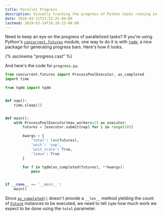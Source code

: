 ```yaml
---
title: Parallel Progress
description: Visually tracking the progress of Python tasks running in parallel.
date: 2016-03-11T21:52:21-04:00
lastmod: 2019-03-14T16:10:21-04:00
---
```


Need to keep an eye on the progress of parallelized tasks? If you're using Python's [`concurrent.futures`](https://docs.python.org/3/library/concurrent.futures.html) module, one way to do it is with [`tqdm`](https://pypi.org/project/tqdm/), a nice package for generating progress bars. Here's how it looks.

{% asciinema "progress.cast" %}

And here's the code for `progress.py`.

```python
from concurrent.futures import ProcessPoolExecutor, as_completed
import time

from tqdm import tqdm


def nap():
    time.sleep(1)


def main():
    with ProcessPoolExecutor(max_workers=2) as executor:
        futures = [executor.submit(nap) for i in range(10)]

        kwargs = {
            'total': len(futures),
            'unit': 'nap',
            'unit_scale': True,
            'leave': True
        }

        for f in tqdm(as_completed(futures), **kwargs):
            pass


if __name__ == '__main__':
    main()
```

Since [`as_completed()`](https://docs.python.org/3/library/concurrent.futures.html#concurrent.futures.as_completed) doesn't provide a `__len__` method yielding the count of [`Future`](https://docs.python.org/3/library/concurrent.futures.html#concurrent.futures.Future) instances to be executed, we need to tell `tqdm` how much work we expect to be done using the `total` parameter.
